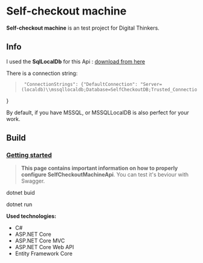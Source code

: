 # Self-checkout machine 
**Self-checkout machine** is an test project for Digital Thinkers.

## Info
I used the **SqlLocalDb** for this Api : [download from here](https://download.microsoft.com/download/7/c/1/7c14e92e-bdcb-4f89-b7cf-93543e7112d1/SqlLocalDB.msi)

There is a connection string:
>      "ConnectionStrings": {"DefaultConnection": "Server=(localdb)\\mssqllocaldb;Database=SelfCheckoutDB;Trusted_Connection=True;MultipleActiveResultSets=true"
  }


By default, if you have MSSQL, or MSSQLLocalDB is also perfect for your work. 

## Build

### [Getting started](https://github.com/banksystembg/BankSystem/wiki/Getting-started)
>**This page contains important information on how to properly configure SelfCheckoutMachineApi**. You can test it's beviour with Swagger.

dotnet buid

dotnet run




**Used technologies:**
* C#
* ASP.NET Core
* ASP.NET Core MVC
* ASP.NET Core Web API
* Entity Framework Core

